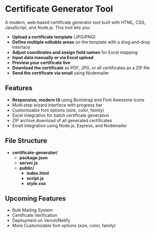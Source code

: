 # Certificate Generator Tool

A modern, web‑based certificate generator tool built with HTML, CSS, JavaScript, and Node.js. This tool lets you:

- **Upload a certificate template** (JPG/PNG)
- **Define multiple editable areas** on the template with a drag‑and‑drop interface
- **Adjust coordinates and assign field names** for Excel mapping
- **Input data manually or via Excel upload**
- **Preview your certificate live**
- **Download the certificate** as PDF, JPG, or all certificates as a ZIP file
- **Send the certificate via email** using Nodemailer

## Features

- **Responsive, modern UI** using Bootstrap and Font Awesome icons
- Multi‑step wizard interface with progress bar
- Customizable font options (size, color, family)
- Excel integration for batch certificate generation
- ZIP archive download of all generated certificates
- Email integration using Node.js, Express, and Nodemailer

## File Structure
- **certificate-generator/**
  - **package.json**
  - **server.js**
  - **public/**
    - **index.html**
    - **script.js**
    - **style.css**

## Upcoming Features
- Bulk Mailing System
- Certificate Verification
- Deployment on Vercel/Netify
- More Customizable font options (size, color, family)
